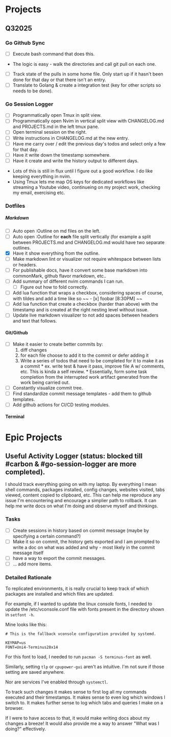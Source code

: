 # Projects
## Q32025
### Go Github Sync
- [ ] Execute bash command that does this.
* The logic is easy - walk the directories and call git
  pull on each one.
- [ ] Track state of the pulls in some home file. Only
  start up if it hasn't been done for that day or that
  there isn't an entry.
- [ ] Translate to Golang & create a integration test
  (key for other scripts so needs to be done).

### Go Session Logger
- [ ] Programmatically open Tmux in split view.
- [ ] Programmatically open Nvim in vertical split view with
  CHANGELOG.md and PROJECTS.md in the left tmux pane.
- [ ] Open terminal session on the right.
- [ ] Write instructions in CHANGELOG.md at the new
  entry.
- [ ] Have me carry over / edit the previous day's todos
  and select only a few for that day.
- [ ] Have it write down the timestamp somewhere.
- [ ] Have it create and write the history output to
  different days.

* Lots of this is still in flux until I figure out a
  good workflow. I do like keeping everything in nvim.
* Using Tmux lets me map OS keys for dedicated workflows
  like streaming a Youtube video, continueing on my
  project work, checking my email, exercising etc.

### Dotfiles
##### Markdown
- [ ] Auto open :Outline on md files on the left.
- [ ] Auto open :Outline for **each** file split vertically (for
  example a split between PROJECTS.md and CHANGELOG.md would have
  two separate outlines.
- [x] Have it show everything from the outline.
- [ ] Make markdown lint or visualizer not require whitespace between lists or headers.
- [ ] For publishable docs, have it convert some base markdown into commonMark, github flavor markdown, etc..
- [ ] Add summary of different nvim commands I can run.
  - [ ] Figure out how to fold correctly.
- [ ] Add lua function that wraps a checkbox,
  considering spaces of course, with tildes
  and add a time like so ~~ - [x] foobar \[8:30PM\] ~~
- [ ] Add lua function that create a checkbox (harder
  than above) with the timestamp and is created at the
  right nesting level without issue.
- [ ] Update live markdown visualizer to not add spaces
  between headers and text that follows.
#### Git/Github
- [ ] Make it easier to create better commits by:
    1. diff changes
    2. for each file choose to add it to the commit or defer adding it
    3. Write a series of todos that need to be completed for it to make it as a commit
      * ex. write test & have it pass, improve file A w/ comments, etc. This is kinda a self review.
      * Essentially, form some task completion from the interrupted work artifact generated from the work being carried out.
- [ ] Constantly visualize commit tree.
- [ ] Find standardize commit message templates - add them to github templates.
- [ ] Add github actions for CI/CD testing modules.
#### Terminal
# Epic Projects
## Useful Activity Logger (status: blocked till #carbon & #go-session-logger are more completed).
I should track everything going on with my laptop.
By everything I mean shell commands, packages installed, config changes,
websites visited, tabs viewed, content copied to clipboard, etc.
This can help me reproduce any issue I'm encountering and encourage a
simplier path to rollback. It can help me write docs on what I'm doing and
observe myself and thinkings.

### Tasks
- [ ] Create sessions in history based on commit message (maybe by specifying a certain command?)
- [ ] Make it so on commit, the history gets exported and I am prompted to write a doc on what was added and why - most likely in the commit message
  itself
- [ ] have a way to export the commit messages.
- [ ] ... add more items.

### Detailed Rationale
To replicated environments, it is really crucial to keep track of which packages are installed and which files are updated.

For example, if I wanted to update the linux console fonts, I needed to update the /etc/vconsole.conf file with fonts present in the directory shown in `setfont -h`.

Mine looks like this:
```
# This is the fallback vconsole configuration provided by systemd.

KEYMAP=us
FONT=Uni4-Terminus28x14
```

For this font to load, I needed to run `pacman -S
terminus-font` as well.


Similarly, setting `tlp` or `cpupower-gui`
aren't as intuitive. I'm not sure if those
setting are saved anywhere.

Nor are services I've enabled through
`systemctl`.

To track such changes it makes sense to first
log all my commands executed and their
timestamps. It makes sense to even log which
windows I switch to. It makes further sense to
log which tabs and queries I make on a browser.

If I were to have access to that, it would make
writing docs about my changes a breeze! It would
also provide me a way to answer "What was I
doing?" effectively.

